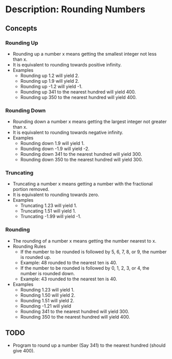 # Description: Rounding Numbers

## Concepts
### Rounding Up
- Rounding up a number x means getting the smallest integer not less than x.
- It is equivalent to rounding towards positive infinity.
- Examples
    - Rounding up 1.2 will yield 2.
    - Rounding up 1.9 will yield 2.
    - Rounding up -1.2 will yield -1.
    - Rounding up 341 to the nearest hundred will yield 400.
    - Rounding up 350 to the nearest hundred will yield 400.

### Rounding Down
* Rounding down a number x means getting the largest integer not greater than x.
* It is equivalent to rounding towards negative infinity.
* Examples
    - Rounding down 1.9 will yield 1.
    - Rounding down -1.9 will yield -2.
    - Rounding down 341 to the nearest hundred will yield 300.
    - Rounding down 350 to the nearest hundred will yield 300.

### Truncating
* Truncating a number x means getting a number with the fractional portion removed.
* It is equivalent to rounding towards zero.
* Examples
    - Truncating 1.23 will yield 1.
    - Truncating 1.51 will yield 1.
    - Truncating -1.99 will yield -1.

### Rounding
* The rounding of a number x means getting the number nearest to x.
* Rounding Rules
    - If the number to be rounded is followed by 5, 6, 7, 8, or 9, the number is rounded up. 
    - Example: 48 rounded to the nearest ten is 40.
    - If the number to be rounded is followed by 0, 1, 2, 3, or 4, the number is rounded down.
    - Example: 43 rounded to the nearest ten is 40.
* Examples
    - Rounding 1.23 will yield 1.
    - Rounding 1.50 will yield 2.
    - Rounding 1.51 will yield 2.
    - Rounding -1.21 will yield 
    - Rounding 341 to the nearest hundred will yield 300.
    - Rounding 350 to the nearest hundred will yield 400.

## TODO
* Program to round up a number (Say 341) to the nearest hundred (should give 400).
